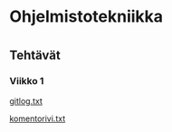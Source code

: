 # Ohjelmistotekniikka <h1>
  ## Tehtävät
  ### Viikko 1
  
  [gitlog.txt](https://github.com/jjkolari/ot-harjoitustyo/blob/master/laskarit/viikko1/gitlog.txt)
  
  [komentorivi.txt](https://github.com/jjkolari/ot-harjoitustyo/blob/master/laskarit/viikko1/komentorivi.txt)
